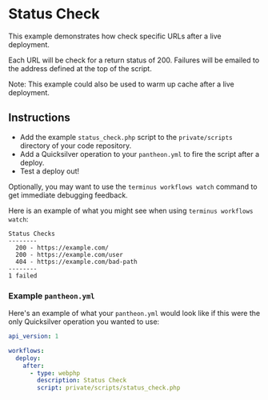 # Status Check #

This example demonstrates how check specific URLs after a live deployment.

Each URL will be check for a return status of 200. Failures will be emailed to the address defined at the top of the script.

Note: This example could also be used to warm up cache after a live deployment.

## Instructions ##

- Add the example `status_check.php` script to the `private/scripts` directory of your code repository.
- Add a Quicksilver operation to your `pantheon.yml` to fire the script after a deploy.
- Test a deploy out!

Optionally, you may want to use the `terminus workflows watch` command to get immediate debugging feedback.

Here is an example of what you might see when using `terminus workflows watch`:

```
Status Checks
--------
  200 - https://example.com/
  200 - https://example.com/user
  404 - https://example.com/bad-path
--------
1 failed
```

### Example `pantheon.yml` ###

Here's an example of what your `pantheon.yml` would look like if this were the only Quicksilver operation you wanted to use:

```yaml
api_version: 1

workflows:
  deploy:
    after:
      - type: webphp
        description: Status Check
        script: private/scripts/status_check.php
```